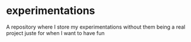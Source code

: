 # experimentations
A repository where I store my experimentations without them being a real project juste for when I want to have fun
